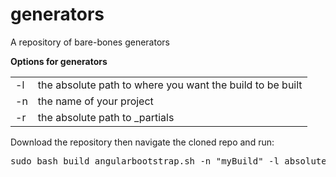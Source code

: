 # generators

A repository of bare-bones generators

<b>Options for generators</b>
<table>
<tr>
<td>-l</td><td>the absolute path to where you want the build to be built</td>
</tr><tr>
<td>-n</td> <td>the name of your project</td>
</tr><tr>
<td>-r</td> <td>the absolute path to _partials</td>
</tr>
</table>

Download the repository then navigate the cloned repo and run:
<pre>sudo bash build_angularbootstrap.sh -n "myBuild" -l absolute/path -r absolute/path</pre>
